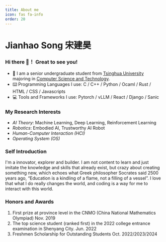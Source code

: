 ```yaml
---
title: About me
icon: fas fa-info
order: 20
---
```

# Jianhao Song  宋建昊
### Hi there 👋！ Great to see you!

  - 🏫  I am a senior undergraduate student from [Tsinghua University](https://www.tsinghua.edu.cn/) majoring in [Computer Science and Technology](https://www.cs.tsinghua.edu.cn/).
  - ⌨️  Programming Languages I use: C / C++ / Python / Ocaml / Rust / HTML / CSS / Javascripts
  - 💻  Tools and Frameworks I use: Pytorch / vLLM / React / Django / Sanic  

### My Research Interests

- *AI Theory*: Machine Learning, Deep Learning, Reinforcement Learning
- *Robotics*: Embodied AI, Trustworthy AI Robot
- *Human-Computer Interaction (HCI)*
- *Operating System (OS)*

### Self Introduction 
I'm a innovator, explorer and builder. I am not content to learn and just imitate the knowledge and skills that already exist, but crazy about creating something new, which echoes what Greek philosopher Socrates said 2500 years ago, “Education is a kindling of a flame, not a filling of a vessel”. I love that what I do really changes the world, and coding is a way for me to interact with this world.
### Honors and Awards

1. First prize at province level in the CNMO (China National Mathematics Olympiad) Nov. 2019
2. The top science student (ranked first) in the 2022 college entrance examination in Shenyang City. Jun. 2022
3. Freshmen Scholarship for Outstanding Students Oct. 2022/2023/2024
